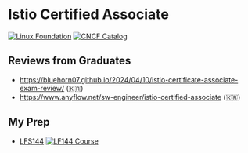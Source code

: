 # Istio Certified Associate

[![Linux Foundation](https://img.shields.io/badge/LF-Catalog-003778.svg?logo=linuxfoundation)](https://training.linuxfoundation.org/certification/istio-certified-associate-ica/)
[![CNCF Catalog](https://img.shields.io/badge/CNCF-Catalog-231F20.svg?logo=cncf)](https://www.cncf.io/training/certification/ica/)

## Reviews from Graduates

- https://bluehorn07.github.io/2024/04/10/istio-certificate-associate-exam-review/ (:kr:)
- https://www.anyflow.net/sw-engineer/istio-certified-associate (:kr:)

## My Prep

- [LFS144](../notes/istio.lfs144.md) [![LF144 Course](https://img.shields.io/badge/LF-Free_Course-003778.svg?logo=linux-foundation)](https://training.linuxfoundation.org/courses/introduction-to-istio-lfs144)
